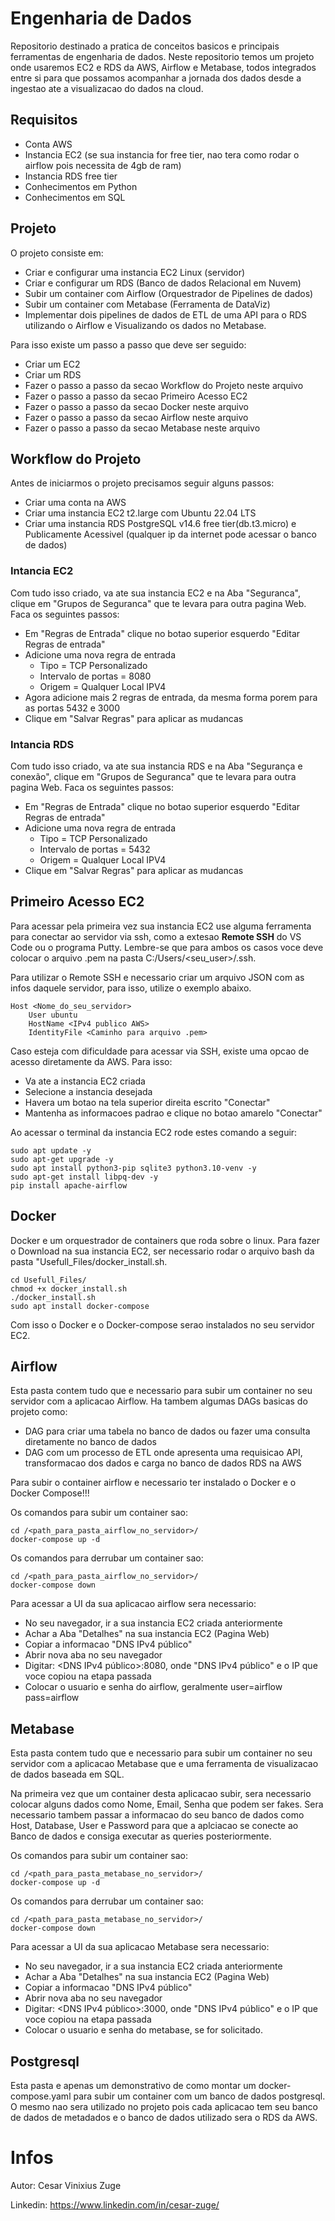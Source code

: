 # Engenharia de Dados
Repositorio destinado a pratica de conceitos basicos e principais ferramentas de engenharia de dados. Neste repositorio temos um projeto onde usaremos EC2 e RDS da AWS, Airflow e Metabase, todos integrados entre si para que possamos acompanhar a jornada dos dados desde a ingestao ate a visualizacao do dados na cloud.

## Requisitos
- Conta AWS
- Instancia EC2 (se sua instancia for free tier, nao tera como rodar o airflow pois necessita de 4gb de ram)
- Instancia RDS free tier
- Conhecimentos em Python
- Conhecimentos em SQL

## Projeto
O projeto consiste em:
- Criar e configurar uma instancia EC2 Linux (servidor)
- Criar e configurar um RDS (Banco de dados Relacional em Nuvem)
- Subir um container com Airflow (Orquestrador de Pipelines de dados)
- Subir um container com Metabase (Ferramenta de DataViz)
- Implementar dois pipelines de dados de ETL de uma API para o RDS utilizando o Airflow e Visualizando os dados no Metabase.

Para isso existe um passo a passo que deve ser seguido:
- Criar um EC2
- Criar um RDS
- Fazer o passo a passo da secao Workflow do Projeto neste arquivo
- Fazer o passo a passo da secao Primeiro Acesso EC2
- Fazer o passo a passo da secao Docker neste arquivo
- Fazer o passo a passo da secao Airflow neste arquivo
- Fazer o passo a passo da secao Metabase neste arquivo

## Workflow do Projeto
Antes de iniciarmos o projeto precisamos seguir alguns passos:
- Criar uma conta na AWS
- Criar uma instancia EC2 t2.large com Ubuntu 22.04 LTS
- Criar uma instancia RDS PostgreSQL v14.6 free tier(db.t3.micro) e Publicamente Acessivel (qualquer ip da internet pode acessar o banco de dados)

### Intancia EC2
Com tudo isso criado, va ate sua instancia EC2 e na Aba "Seguranca", clique em "Grupos de Seguranca" que te levara para outra pagina Web. Faca os seguintes passos:
- Em "Regras de Entrada" clique no botao superior esquerdo "Editar Regras de entrada"
- Adicione uma nova regra de entrada
  - Tipo = TCP Personalizado
  - Intervalo de portas = 8080
  - Origem = Qualquer Local IPV4
- Agora adicione mais 2 regras de entrada, da mesma forma porem para as portas 5432 e 3000
- Clique em "Salvar Regras" para aplicar as mudancas

### Intancia RDS
Com tudo isso criado, va ate sua instancia RDS e na Aba "Segurança e conexão", clique em "Grupos de Seguranca" que te levara para outra pagina Web. Faca os seguintes passos:
- Em "Regras de Entrada" clique no botao superior esquerdo "Editar Regras de entrada"
- Adicione uma nova regra de entrada
  - Tipo = TCP Personalizado
  - Intervalo de portas = 5432
  - Origem = Qualquer Local IPV4
- Clique em "Salvar Regras" para aplicar as mudancas

## Primeiro Acesso EC2
Para acessar pela primeira vez sua instancia EC2 use alguma ferramenta para conectar ao servidor via ssh, como a extesao **Remote SSH** do VS Code ou o programa Putty. Lembre-se que para ambos os casos voce deve colocar o arquivo .pem na pasta C:/Users/<seu_user>/.ssh. 

Para utilizar o Remote SSH e necessario criar um arquivo JSON com as infos daquele servidor, para isso, utilize o exemplo abaixo.
```
Host <Nome_do_seu_servidor>
    User ubuntu
    HostName <IPv4 publico AWS>
    IdentityFile <Caminho para arquivo .pem>
```

Caso esteja com dificuldade para acessar via SSH, existe uma opcao de acesso diretamente da AWS. Para isso:
- Va ate a instancia EC2 criada
- Selecione a instancia desejada
- Havera um botao na tela superior direita escrito "Conectar"
- Mantenha as informacoes padrao e clique no botao amarelo "Conectar"

Ao acessar o terminal da instancia EC2 rode estes comando a seguir:
```
sudo apt update -y
sudo apt-get upgrade -y
sudo apt install python3-pip sqlite3 python3.10-venv -y
sudo apt-get install libpq-dev -y
pip install apache-airflow
```

## Docker 
Docker e um orquestrador de containers que roda sobre o linux. Para fazer o Download na sua instancia EC2, ser necessario rodar o arquivo bash da pasta "Usefull_Files/docker_install.sh.
```
cd Usefull_Files/
chmod +x docker_install.sh
./docker_install.sh
sudo apt install docker-compose
```

Com isso o Docker e o Docker-compose serao instalados no seu servidor EC2.
## Airflow
Esta pasta contem tudo que e necessario para subir um container no seu servidor com a aplicacao Airflow. Ha tambem algumas DAGs basicas do projeto como: 
- DAG para criar uma tabela no banco de dados ou fazer uma consulta diretamente no banco de dados
- DAG com um processo de ETL onde apresenta uma requisicao API, transformacao dos dados e carga no banco de dados RDS na AWS

Para subir o container airflow e necessario ter instalado o Docker e o Docker Compose!!!

Os comandos para subir um container sao:
```
cd /<path_para_pasta_airflow_no_servidor>/
docker-compose up -d 
```

Os comandos para derrubar um container sao:
```
cd /<path_para_pasta_airflow_no_servidor>/
docker-compose down
```

Para acessar a UI da sua aplicacao airflow sera necessario: 
- No seu navegador, ir a sua instancia EC2 criada anteriormente
- Achar a Aba "Detalhes" na sua instancia EC2 (Pagina Web)
- Copiar a informacao "DNS IPv4 público"
- Abrir nova aba no seu navegador
- Digitar: <DNS IPv4 público>:8080, onde "DNS IPv4 público" e o IP que voce copiou na etapa passada
- Colocar o usuario e senha do airflow, geralmente user=airflow pass=airflow

## Metabase
Esta pasta contem tudo que e necessario para subir um container no seu servidor com a aplicacao Metabase que e uma ferramenta de visualizacao de dados baseada em SQL. 

Na primeira vez que um container desta aplicacao subir, sera necessario colocar alguns dados como Nome, Email, Senha que podem ser fakes. Sera necessario tambem passar a informacao do seu banco de dados como Host, Database, User e Password para que a aplciacao se conecte ao Banco de dados e consiga executar as queries posteriormente.

Os comandos para subir um container sao:
```
cd /<path_para_pasta_metabase_no_servidor>/
docker-compose up -d 
```

Os comandos para derrubar um container sao:
```
cd /<path_para_pasta_metabase_no_servidor>/
docker-compose down
```

Para acessar a UI da sua aplicacao Metabase sera necessario: 
- No seu navegador, ir a sua instancia EC2 criada anteriormente
- Achar a Aba "Detalhes" na sua instancia EC2 (Pagina Web)
- Copiar a informacao "DNS IPv4 público"
- Abrir nova aba no seu navegador
- Digitar: <DNS IPv4 público>:3000, onde "DNS IPv4 público" e o IP que voce copiou na etapa passada
- Colocar o usuario e senha do metabase, se for solicitado.

## Postgresql
Esta pasta e apenas um demonstrativo de como montar um docker-compose.yaml para subir um container com um banco de dados postgresql. O mesmo nao sera utilizado no projeto pois cada aplicacao tem seu banco de dados de metadados e o banco de dados utilizado sera o RDS da AWS.


# Infos
Autor: Cesar Vinixius Zuge

Linkedin: https://www.linkedin.com/in/cesar-zuge/

